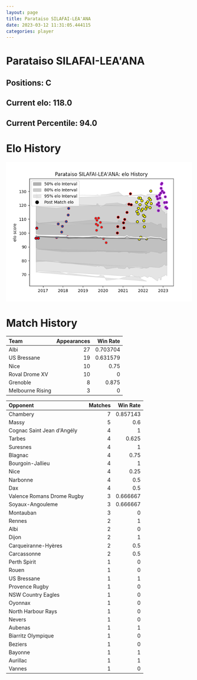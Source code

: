 ```yaml
---  
layout: page  
title: Parataiso SILAFAI-LEA'ANA  
date: 2023-03-12 11:31:05.444115  
categories: player  
---
```

# Parataiso SILAFAI-LEA'ANA

## Positions: C

## Current elo: 118.0

## Current Percentile: 94.0

# Elo History


![elo history](history_ParataisoSILAFAI-LEA'ANA.png)
# Match History


| Team             |   Appearances |   Win Rate |
|:-----------------|--------------:|-----------:|
| Albi             |            27 |   0.703704 |
| US Bressane      |            19 |   0.631579 |
| Nice             |            10 |   0.75     |
| Roval Drome XV   |            10 |   0        |
| Grenoble         |             8 |   0.875    |
| Melbourne Rising |             3 |   0        |

| Opponent                   |   Matches |   Win Rate |
|:---------------------------|----------:|-----------:|
| Chambery                   |         7 |   0.857143 |
| Massy                      |         5 |   0.6      |
| Cognac Saint Jean d'Angély |         4 |   1        |
| Tarbes                     |         4 |   0.625    |
| Suresnes                   |         4 |   1        |
| Blagnac                    |         4 |   0.75     |
| Bourgoin-Jallieu           |         4 |   1        |
| Nice                       |         4 |   0.25     |
| Narbonne                   |         4 |   0.5      |
| Dax                        |         4 |   0.5      |
| Valence Romans Drome Rugby |         3 |   0.666667 |
| Soyaux-Angouleme           |         3 |   0.666667 |
| Montauban                  |         3 |   0        |
| Rennes                     |         2 |   1        |
| Albi                       |         2 |   0        |
| Dijon                      |         2 |   1        |
| Carqueiranne-Hyères        |         2 |   0.5      |
| Carcassonne                |         2 |   0.5      |
| Perth Spirit               |         1 |   0        |
| Rouen                      |         1 |   0        |
| US Bressane                |         1 |   1        |
| Provence Rugby             |         1 |   0        |
| NSW Country Eagles         |         1 |   0        |
| Oyonnax                    |         1 |   0        |
| North Harbour Rays         |         1 |   0        |
| Nevers                     |         1 |   0        |
| Aubenas                    |         1 |   1        |
| Biarritz Olympique         |         1 |   0        |
| Beziers                    |         1 |   0        |
| Bayonne                    |         1 |   1        |
| Aurillac                   |         1 |   1        |
| Vannes                     |         1 |   0        |